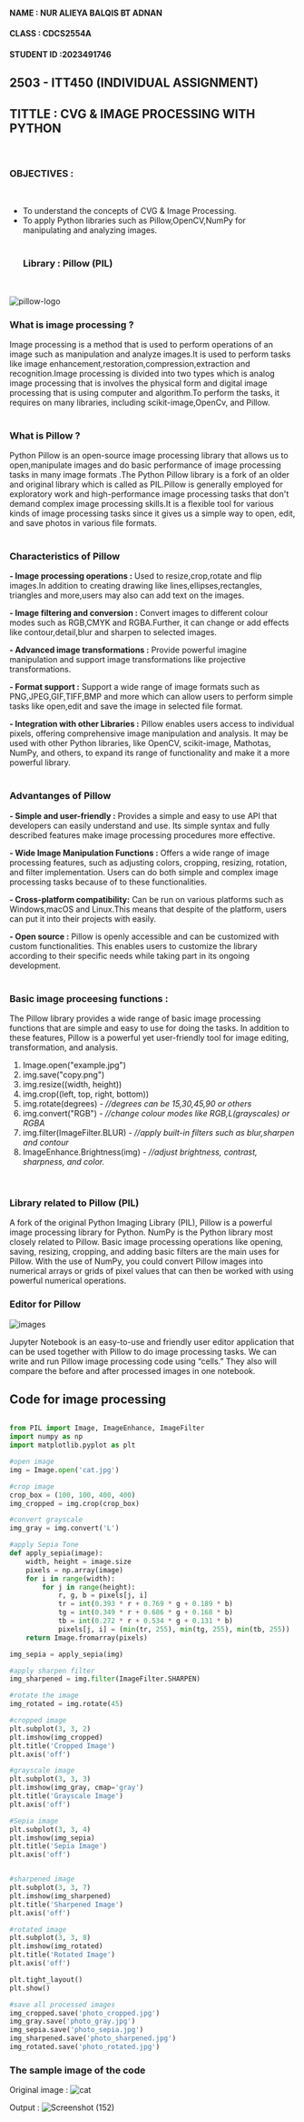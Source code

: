 <h4> NAME : NUR ALIEYA BALQIS BT ADNAN</h4>
<h4> CLASS : CDCS2554A </h4>
<h4> STUDENT ID :2023491746</h4> 


<h2> 2503 - ITT450 (INDIVIDUAL ASSIGNMENT) </h2>
<h2> TITTLE : CVG & IMAGE PROCESSING WITH PYTHON </h2> <br>


**<h3>OBJECTIVES :</h3> <br>**

- To understand the concepts of CVG &  Image Processing. <br>
- To apply Python libraries such as Pillow,OpenCV,NumPy for manipulating and analyzing images.<br><br>
**<h3>Library : Pillow (PIL)</h3><br>**

![pillow-logo](https://github.com/user-attachments/assets/acde27e7-5628-4bbf-9905-597be439ff1a)

**<h3>What is image processing ?</h3>** 


Image processing is a method that is used to perform operations of an image such as manipulation and analyze images.It is used to perform tasks like image enhancement,restoration,compression,extraction and recognition.Image processing is divided into two types which is analog image processing that is involves the physical form and digital image processing that is using computer and algorithm.To perform the tasks, it requires on many libraries, including scikit-image,OpenCv, and Pillow.<br><br>


**<h3>What is Pillow ?</h3>** 
	
 Python Pillow is an open-source image processing library 
 that allows us to open,manipulate images and do basic performance of image processing tasks in many image formats .The Python Pillow library is a fork of an older and original library which is called as PIL.Pillow is generally employed for exploratory work and high-performance image processing tasks that don't demand complex image processing skills.It is a flexible tool for various kinds of image processing tasks since it gives us a simple way to open, edit, and save photos in various file formats. <br><br>

**<h3>Characteristics of Pillow</h3>**

**- Image processing operations  :**
  Used to resize,crop,rotate and flip images.In addition to creating drawing like lines,ellipses,rectangles, triangles and more,users may also can add text on the images.<br>

**- Image filtering and conversion  :**
  Convert images to different colour modes such as RGB,CMYK and RGBA.Further, it can change or add effects like contour,detail,blur and sharpen to selected images.<br>

**- Advanced image transformations :**
  Provide powerful imagine manipulation and support image transformations like projective transformations.<br> 

**- Format support :**
  Support a wide range of image formats such as PNG,JPEG,GIF,TIFF,BMP and more which can allow users to perform simple tasks like open,edit and save the image in selected file format. <br>

**- Integration with other Libraries :**
  Pillow enables users access to individual pixels, offering comprehensive image manipulation and analysis. It may be used with other Python libraries, like OpenCV, scikit-image, Mathotas, NumPy, and others, to expand its range of functionality and make it a more powerful library.<br><br>



**<h3>Advantanges of Pillow</h3>** 

**- Simple and user-friendly :**
  Provides a simple and easy to use API that developers can easily understand and use. Its simple syntax and fully described features make image processing procedures more effective.

**- Wide Image Manipulation Functions :**
  Offers a wide range of image processing features, such as adjusting colors, cropping, resizing, rotation, and filter implementation. Users can do both simple and complex image processing tasks because of to these functionalities.

**- Cross-platform compatibility:**
  Can be run on various platforms such as Windows,macOS and Linux.This means that despite of the platform, users can put it into their projects with easily.

**- Open source :**
  Pillow is openly accessible and can be customized with custom functionalities. This enables users to customize the library according to their specific needs while taking part in its ongoing development.<br><br>


**<h3>Basic image proceesing functions :</h3>** 

The Pillow library provides a wide range of basic image processing functions that are simple and easy to use for doing the tasks. In addition to these features, Pillow is a powerful yet user-friendly tool for image editing, transformation, and analysis.

<ol>
  <li>Image.open("example.jpg") </li>
	
  <li>img.save("copy.png") </li>
  
  <li>img.resize((width, height))</li>
  
  <li> img.crop((left, top, right, bottom))</li>

   <li> img.rotate(degrees) 
	<em>- //degrees can be 15,30,45,90 or others</em> </li> 
	
  <li> img.convert("RGB")   
	<em>- //change colour modes like RGB,L(grayscales) or RGBA</em> </li>
  
  <li>img.filter(ImageFilter.BLUR)  
	<em>- //apply built-in filters such as blur,sharpen and contour</em> </li>
  
  <li> ImageEnhance.Brightness(img)  
	<em>- //adjust brightness, contrast, sharpness, and color.</em> </li>
 
</ol> <br>

**<h3>Library related to Pillow (PIL)</h3>** 

A fork of the original Python Imaging Library (PIL), Pillow is a powerful image processing library for Python. NumPy is the Python library most closely related to Pillow. Basic image processing operations like opening, saving, resizing, cropping, and adding basic filters are the main uses for Pillow. With the use of NumPy, you could convert Pillow images into numerical arrays or grids of pixel values that can then be worked with using powerful numerical operations.<br>

**<h3>Editor for Pillow</h3>**

![images](https://github.com/user-attachments/assets/3c52c2f6-24cc-426f-9246-8aad51f1f5d7)


Jupyter Notebook is an easy-to-use and friendly user editor application that can be used together with Pillow to do image processing tasks. We can write and run Pillow image processing code using “cells.” They also will compare the before and after processed images in one notebook.

**<h2>Code for image processing </h2>**

```python

from PIL import Image, ImageEnhance, ImageFilter
import numpy as np
import matplotlib.pyplot as plt

#open image
img = Image.open('cat.jpg')

#crop image
crop_box = (100, 100, 400, 400)
img_cropped = img.crop(crop_box)

#convert grayscale
img_gray = img.convert('L')

#apply Sepia Tone
def apply_sepia(image):
    width, height = image.size
    pixels = np.array(image)
    for i in range(width):
        for j in range(height):
            r, g, b = pixels[j, i]
            tr = int(0.393 * r + 0.769 * g + 0.189 * b)
            tg = int(0.349 * r + 0.686 * g + 0.168 * b)
            tb = int(0.272 * r + 0.534 * g + 0.131 * b)
            pixels[j, i] = (min(tr, 255), min(tg, 255), min(tb, 255))
    return Image.fromarray(pixels)

img_sepia = apply_sepia(img)

#apply sharpen filter
img_sharpened = img.filter(ImageFilter.SHARPEN)

#rotate the image
img_rotated = img.rotate(45)

#cropped image
plt.subplot(3, 3, 2)
plt.imshow(img_cropped)
plt.title('Cropped Image')
plt.axis('off')

#grayscale image
plt.subplot(3, 3, 3)
plt.imshow(img_gray, cmap='gray')
plt.title('Grayscale Image')
plt.axis('off')

#Sepia image
plt.subplot(3, 3, 4)
plt.imshow(img_sepia)
plt.title('Sepia Image')
plt.axis('off')


#sharpened image
plt.subplot(3, 3, 7)
plt.imshow(img_sharpened)
plt.title('Sharpened Image')
plt.axis('off')

#rotated image
plt.subplot(3, 3, 8)
plt.imshow(img_rotated)
plt.title('Rotated Image')
plt.axis('off')

plt.tight_layout()
plt.show()

#save all processed images
img_cropped.save('photo_cropped.jpg')
img_gray.save('photo_gray.jpg')
img_sepia.save('photo_sepia.jpg')
img_sharpened.save('photo_sharpened.jpg')
img_rotated.save('photo_rotated.jpg')
```
**<h3>The sample image of the code</h3>**


Original image :
![cat](https://github.com/user-attachments/assets/63a8c3a9-80d8-4934-b53f-53394bc84d09)

Output :
![Screenshot (152)](https://github.com/user-attachments/assets/00341732-230a-4a14-aefe-6158a65b8277)


















 








